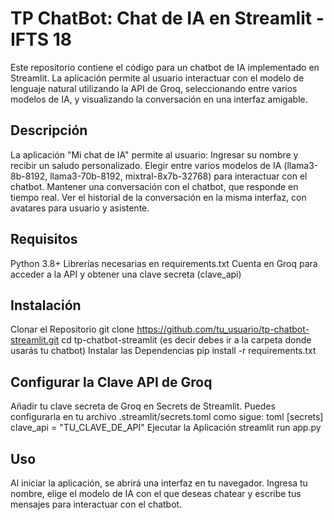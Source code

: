 # TP ChatBot: Chat de IA en Streamlit - IFTS 18
Este repositorio contiene el código para un chatbot de IA implementado en Streamlit. La aplicación permite al usuario interactuar con el modelo de lenguaje natural utilizando la API de Groq, seleccionando entre varios modelos de IA, y visualizando la conversación en una interfaz amigable.

## Descripción
La aplicación "Mi chat de IA" permite al usuario:
Ingresar su nombre y recibir un saludo personalizado.
Elegir entre varios modelos de IA (llama3-8b-8192, llama3-70b-8192, mixtral-8x7b-32768) para interactuar con el chatbot.
Mantener una conversación con el chatbot, que responde en tiempo real.
Ver el historial de la conversación en la misma interfaz, con avatares para usuario y asistente.

## Requisitos
Python 3.8+
Librerías necesarias en requirements.txt
Cuenta en Groq para acceder a la API y obtener una clave secreta (clave_api)
## Instalación
Clonar el Repositorio
git clone https://github.com/tu_usuario/tp-chatbot-streamlit.git
cd tp-chatbot-streamlit (es decir debes ir a la carpeta donde usarás tu chatbot)
Instalar las Dependencias
pip install -r requirements.txt

## Configurar la Clave API de Groq
Añadir tu clave secreta de Groq en Secrets de Streamlit. Puedes configurarla en tu archivo .streamlit/secrets.toml como sigue:
toml
[secrets]
clave_api = "TU_CLAVE_DE_API"
Ejecutar la Aplicación
streamlit run app.py

## Uso
Al iniciar la aplicación, se abrirá una interfaz en tu navegador. Ingresa tu nombre, elige el modelo de IA con el que deseas chatear y escribe tus mensajes para interactuar con el chatbot.
